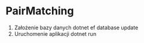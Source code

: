 # PairMatching
1. Założenie bazy danych
    dotnet ef database update
2. Uruchomenie aplikacji
    dotnet run
  
